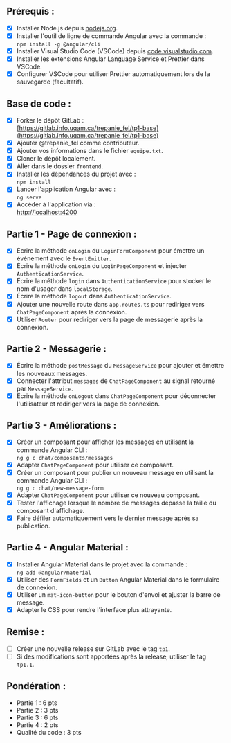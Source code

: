 ## Prérequis :
- [x] Installer Node.js depuis [nodejs.org](https://nodejs.org/).
- [x] Installer l'outil de ligne de commande Angular avec la commande :  
  `npm install -g @angular/cli`
- [x] Installer Visual Studio Code (VSCode) depuis [code.visualstudio.com](https://code.visualstudio.com/).
- [x] Installer les extensions Angular Language Service et Prettier dans VSCode.
- [x] Configurer VSCode pour utiliser Prettier automatiquement lors de la sauvegarde (facultatif).

## Base de code :
- [x] Forker le dépôt GitLab :  
  [https://gitlab.info.uqam.ca/trepanie_fel/tp1-base](https://gitlab.info.uqam.ca/trepanie_fel/tp1-base)
- [x] Ajouter @trepanie_fel comme contributeur.
- [x] Ajouter vos informations dans le fichier `equipe.txt`.
- [x] Cloner le dépôt localement.
- [x] Aller dans le dossier `frontend`.
- [x] Installer les dépendances du projet avec :  
  `npm install`
- [x] Lancer l'application Angular avec :  
  `ng serve`
- [x] Accéder à l'application via :  
  [http://localhost:4200](http://localhost:4200)

## Partie 1 - Page de connexion :
- [x] Écrire la méthode `onLogin` du `LoginFormComponent` pour émettre un événement avec le `EventEmitter`.
- [x] Écrire la méthode `onLogin` du `LoginPageComponent` et injecter `AuthenticationService`.
- [x] Écrire la méthode `login` dans `AuthenticationService` pour stocker le nom d'usager dans `localStorage`.
- [x] Écrire la méthode `logout` dans `AuthenticationService`.
- [x] Ajouter une nouvelle route dans `app.routes.ts` pour rediriger vers `ChatPageComponent` après la connexion.
- [x] Utiliser `Router` pour rediriger vers la page de messagerie après la connexion.

## Partie 2 - Messagerie :
- [x] Écrire la méthode `postMessage` du `MessageService` pour ajouter et émettre les nouveaux messages.
- [x] Connecter l'attribut `messages` de `ChatPageComponent` au signal retourné par `MessageService`.
- [x] Écrire la méthode `onLogout` dans `ChatPageComponent` pour déconnecter l'utilisateur et rediriger vers la page de connexion.

## Partie 3 - Améliorations :
- [x] Créer un composant pour afficher les messages en utilisant la commande Angular CLI :  
  `ng g c chat/composants/messages`
- [x] Adapter `ChatPageComponent` pour utiliser ce composant.
- [x] Créer un composant pour publier un nouveau message en utilisant la commande Angular CLI :  
  `ng g c chat/new-message-form`
- [x] Adapter `ChatPageComponent` pour utiliser ce nouveau composant.
- [x] Tester l'affichage lorsque le nombre de messages dépasse la taille du composant d'affichage.
- [x] Faire défiler automatiquement vers le dernier message après sa publication.

## Partie 4 - Angular Material :
- [x] Installer Angular Material dans le projet avec la commande :  
  `ng add @angular/material`
- [x] Utiliser des `FormFields` et un `Button` Angular Material dans le formulaire de connexion.
- [x] Utiliser un `mat-icon-button` pour le bouton d'envoi et ajuster la barre de message.
- [x] Adapter le CSS pour rendre l'interface plus attrayante.

## Remise :
- [ ] Créer une nouvelle release sur GitLab avec le tag `tp1`.
- [ ] Si des modifications sont apportées après la release, utiliser le tag `tp1.1`.

## Pondération :
- Partie 1 : 6 pts
- Partie 2 : 3 pts
- Partie 3 : 6 pts
- Partie 4 : 2 pts
- Qualité du code : 3 pts
